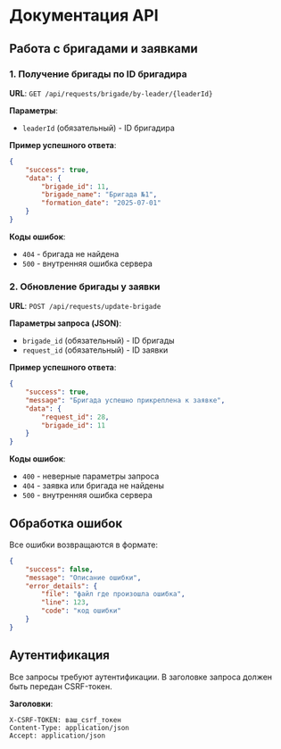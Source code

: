 # Документация API

## Работа с бригадами и заявками

### 1. Получение бригады по ID бригадира

**URL**: `GET /api/requests/brigade/by-leader/{leaderId}`

**Параметры**:
- `leaderId` (обязательный) - ID бригадира

**Пример успешного ответа**:
```json
{
    "success": true,
    "data": {
        "brigade_id": 11,
        "brigade_name": "Бригада №1",
        "formation_date": "2025-07-01"
    }
}
```

**Коды ошибок**:
- `404` - бригада не найдена
- `500` - внутренняя ошибка сервера

### 2. Обновление бригады у заявки

**URL**: `POST /api/requests/update-brigade`

**Параметры запроса (JSON)**:
- `brigade_id` (обязательный) - ID бригады
- `request_id` (обязательный) - ID заявки

**Пример успешного ответа**:
```json
{
    "success": true,
    "message": "Бригада успешно прикреплена к заявке",
    "data": {
        "request_id": 28,
        "brigade_id": 11
    }
}
```

**Коды ошибок**:
- `400` - неверные параметры запроса
- `404` - заявка или бригада не найдены
- `500` - внутренняя ошибка сервера

## Обработка ошибок

Все ошибки возвращаются в формате:
```json
{
    "success": false,
    "message": "Описание ошибки",
    "error_details": {
        "file": "файл где произошла ошибка",
        "line": 123,
        "code": "код ошибки"
    }
}
```

## Аутентификация

Все запросы требуют аутентификации. В заголовке запроса должен быть передан CSRF-токен.

**Заголовки**:
```
X-CSRF-TOKEN: ваш_csrf_токен
Content-Type: application/json
Accept: application/json
```
